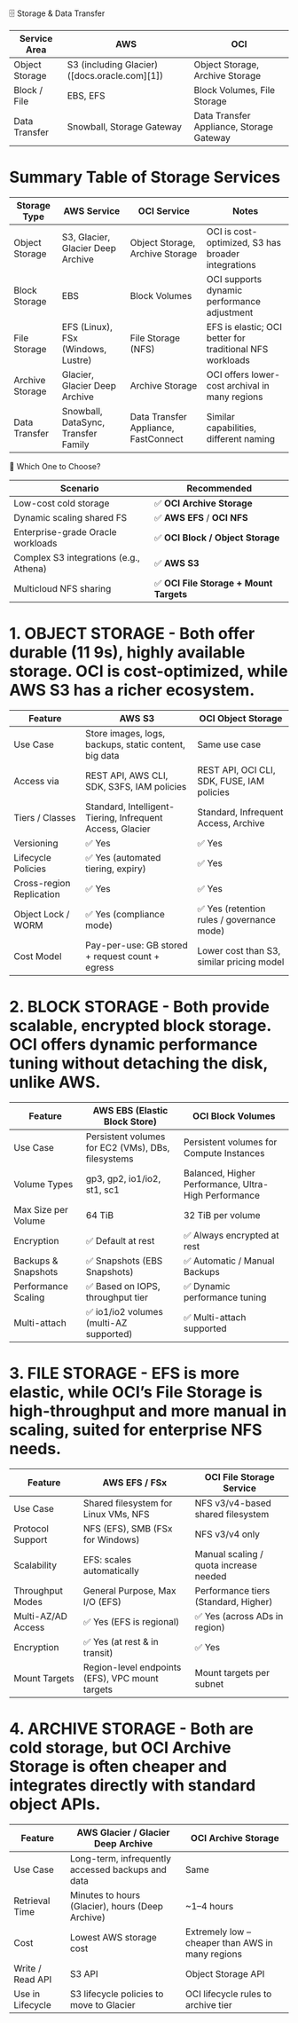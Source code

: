 
🗄️ Storage & Data Transfer

| Service Area   | AWS                                           | OCI                                       |
| -------------- | --------------------------------------------- | ----------------------------------------- |
| Object Storage | S3 (including Glacier) ([docs.oracle.com][1]) | Object Storage, Archive Storage           |
| Block / File   | EBS, EFS                                      | Block Volumes, File Storage               |
| Data Transfer  | Snowball, Storage Gateway                     | Data Transfer Appliance, Storage Gateway  |

# Summary Table of Storage Services

| Storage Type    | AWS Service                         | OCI Service                          | Notes                                                    |
| --------------- | ----------------------------------- | ------------------------------------ | -------------------------------------------------------- |
| Object Storage  | S3, Glacier, Glacier Deep Archive   | Object Storage, Archive Storage      | OCI is cost-optimized, S3 has broader integrations       |
| Block Storage   | EBS                                 | Block Volumes                        | OCI supports dynamic performance adjustment              |
| File Storage    | EFS (Linux), FSx (Windows, Lustre)  | File Storage (NFS)                   | EFS is elastic; OCI better for traditional NFS workloads |
| Archive Storage | Glacier, Glacier Deep Archive       | Archive Storage                      | OCI offers lower-cost archival in many regions           |
| Data Transfer   | Snowball, DataSync, Transfer Family | Data Transfer Appliance, FastConnect | Similar capabilities, different naming                   |

🧠 Which One to Choose?

| Scenario                               | Recommended                             |
| -------------------------------------- | --------------------------------------- |
| Low-cost cold storage                  | ✅ **OCI Archive Storage**              |
| Dynamic scaling shared FS              | ✅ **AWS EFS**  / **OCI NFS**           |
| Enterprise-grade Oracle workloads      | ✅ **OCI Block / Object Storage**       |
| Complex S3 integrations (e.g., Athena) | ✅ **AWS S3**                           |
| Multicloud NFS sharing                 | ✅ **OCI File Storage + Mount Targets** |



# 1. OBJECT STORAGE - Both offer durable (11 9s), highly available storage. OCI is cost-optimized, while AWS S3 has a richer ecosystem.

| Feature                  | **AWS S3**                                                | **OCI Object Storage**                     |
| ------------------------ | --------------------------------------------------------- | ------------------------------------------ |
| Use Case                 | Store images, logs, backups, static content, big data     | Same use case                              |
| Access via               | REST API, AWS CLI, SDK, S3FS, IAM policies                | REST API, OCI CLI, SDK, FUSE, IAM policies |
| Tiers / Classes          | Standard, Intelligent-Tiering, Infrequent Access, Glacier | Standard, Infrequent Access, Archive       |
| Versioning               | ✅ Yes                                                     | ✅ Yes                                      |
| Lifecycle Policies       | ✅ Yes (automated tiering, expiry)                         | ✅ Yes                                      |
| Cross-region Replication | ✅ Yes                                                     | ✅ Yes                                      |
| Object Lock / WORM       | ✅ Yes (compliance mode)                                   | ✅ Yes (retention rules / governance mode)  |
| Cost Model               | Pay-per-use: GB stored + request count + egress           | Lower cost than S3, similar pricing model  |


# 2. BLOCK STORAGE - Both provide scalable, encrypted block storage. OCI offers dynamic performance tuning without detaching the disk, unlike AWS.

| Feature             | **AWS EBS (Elastic Block Store)**                  | **OCI Block Volumes**                                |
| ------------------- | -------------------------------------------------- | ---------------------------------------------------- |
| Use Case            | Persistent volumes for EC2 (VMs), DBs, filesystems | Persistent volumes for Compute Instances             |
| Volume Types        | gp3, gp2, io1/io2, st1, sc1                        | Balanced, Higher Performance, Ultra-High Performance |
| Max Size per Volume | 64 TiB                                             | 32 TiB per volume                                    |
| Encryption          | ✅ Default at rest                                  | ✅ Always encrypted at rest                           |
| Backups & Snapshots | ✅ Snapshots (EBS Snapshots)                        | ✅ Automatic / Manual Backups                         |
| Performance Scaling | ✅ Based on IOPS, throughput tier                   | ✅ Dynamic performance tuning                         |
| Multi-attach        | ✅ io1/io2 volumes (multi-AZ supported)             | ✅ Multi-attach supported                             |

# 3. FILE STORAGE - EFS is more elastic, while OCI’s File Storage is high-throughput and more manual in scaling, suited for enterprise NFS needs.

| Feature            | **AWS EFS / FSx**                               | **OCI File Storage Service**           |
| ------------------ | ----------------------------------------------- | -------------------------------------- |
| Use Case           | Shared filesystem for Linux VMs, NFS            | NFS v3/v4-based shared filesystem      |
| Protocol Support   | NFS (EFS), SMB (FSx for Windows)                | NFS v3/v4 only                         |
| Scalability        | EFS: scales automatically                       | Manual scaling / quota increase needed |
| Throughput Modes   | General Purpose, Max I/O (EFS)                  | Performance tiers (Standard, Higher)   |
| Multi-AZ/AD Access | ✅ Yes (EFS is regional)                         | ✅ Yes (across ADs in region)           |
| Encryption         | ✅ Yes (at rest & in transit)                    | ✅ Yes                                  |
| Mount Targets      | Region-level endpoints (EFS), VPC mount targets | Mount targets per subnet               |

# 4. ARCHIVE STORAGE - Both are cold storage, but OCI Archive Storage is often cheaper and integrates directly with standard object APIs.

| Feature          | **AWS Glacier / Glacier Deep Archive**            | **OCI Archive Storage**                          |
| ---------------- | ------------------------------------------------- | ------------------------------------------------ |
| Use Case         | Long-term, infrequently accessed backups and data | Same                                             |
| Retrieval Time   | Minutes to hours (Glacier), hours (Deep Archive)  | \~1–4 hours                                      |
| Cost             | Lowest AWS storage cost                           | Extremely low – cheaper than AWS in many regions |
| Write / Read API | S3 API                                            | Object Storage API                               |
| Use in Lifecycle | S3 lifecycle policies to move to Glacier          | OCI lifecycle rules to archive tier              |
